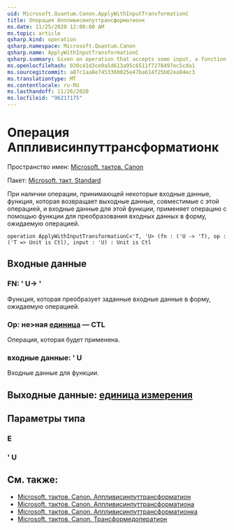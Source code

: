 ```yaml
---
uid: Microsoft.Quantum.Canon.ApplyWithInputTransformationC
title: Операция Аппливисинпуттрансформатионк
ms.date: 11/25/2020 12:00:00 AM
ms.topic: article
qsharp.kind: operation
qsharp.namespace: Microsoft.Quantum.Canon
qsharp.name: ApplyWithInputTransformationC
qsharp.summary: Given an operation that accepts some input, a function that returns an output compatible with that operation, and an input to that function, applies the operation using the function to transform the input to a form expected by the operation.
ms.openlocfilehash: 030c41d3ce0a5d613a95c6511f7278497ec5cda1
ms.sourcegitcommit: a87c1aa8e7453360025e47ba614f25b02ea84ec3
ms.translationtype: MT
ms.contentlocale: ru-RU
ms.lasthandoff: 11/26/2020
ms.locfileid: "96217175"
---
```

# <a name="applywithinputtransformationc-operation"></a>Операция Аппливисинпуттрансформатионк

Пространство имен: [Microsoft. тактов. Canon](xref:Microsoft.Quantum.Canon)

Пакет: [Microsoft. такт. Standard](https://nuget.org/packages/Microsoft.Quantum.Standard)


При наличии операции, принимающей некоторые входные данные, функция, которая возвращает выходные данные, совместимые с этой операцией, и входные данные для этой функции, применяет операцию с помощью функции для преобразования входных данных в форму, ожидаемую операцией.

```qsharp
operation ApplyWithInputTransformationC<'T, 'U> (fn : ('U -> 'T), op : ('T => Unit is Ctl), input : 'U) : Unit is Ctl
```


## <a name="input"></a>Входные данные

### <a name="fn--u---t"></a>FN: ' U-> '

Функция, которая преобразует заданные входные данные в форму, ожидаемую операцией.


### <a name="op--t--unit--is-ctl"></a>Op: не>ная [единица](xref:microsoft.quantum.lang-ref.unit)  — CTL

Операция, которая будет применена.


### <a name="input--u"></a>входные данные: ' U

Входные данные для функции.



## <a name="output--unit"></a>Выходные данные: [единица измерения](xref:microsoft.quantum.lang-ref.unit)



## <a name="type-parameters"></a>Параметры типа

### <a name="t"></a>Е


### <a name="u"></a>' U



## <a name="see-also"></a>См. также:

- [Microsoft. тактов. Canon. Аппливисинпуттрансформатион](xref:Microsoft.Quantum.Canon.ApplyWithInputTransformation)
- [Microsoft. тактов. Canon. Аппливисинпуттрансформатиона](xref:Microsoft.Quantum.Canon.ApplyWithInputTransformationA)
- [Microsoft. тактов. Canon. Аппливисинпуттрансформатионка](xref:Microsoft.Quantum.Canon.ApplyWithInputTransformationCA)
- [Microsoft. тактов. Canon. Трансформедоператион](xref:Microsoft.Quantum.Canon.TransformedOperation)